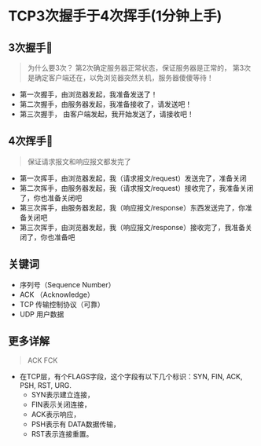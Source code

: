 # TCP3次握手于4次挥手(1分钟上手)

## 3次握手🤝
> 为什么要3次？ 第2次确定服务器正常状态，保证服务器是正常的，
> 第3次是确定客户端还在，以免浏览器突然关机，服务器傻傻等待！

- 第一次握手，由浏览器发起，我准备发送了！
- 第二次握手，由服务器发起，我准备接收了，请发送吧！
- 第三次握手， 由客户端发起，我开始发送了，请接收吧！


## 4次挥手👋
> 保证请求报文和响应报文都发完了

- 第一次挥手，由浏览器发起，我（请求报文/request）发送完了，准备关闭
- 第二次挥手，由服务器发起，我（请求报文/request）接收完了，我准备关闭了，你也准备关闭吧
- 第三次挥手，由服务器发起，我（响应报文/response）东西发送完了，你准备关闭吧
- 第三次挥手，由浏览器发起，我（响应报文/response）接收完了，我准备关闭了，你也准备吧

## 关键词
- 序列号（Sequence Number）
- ACK （Acknowledge）
- TCP 传输控制协议（可靠）
- UDP 用户数据

## 更多详解
> ACK  FCK

- 在TCP层，有个FLAGS字段，这个字段有以下几个标识：SYN, FIN, ACK, PSH, RST, URG.
	- SYN表示建立连接，
	- FIN表示关闭连接，
	- ACK表示响应，
	- PSH表示有 DATA数据传输，
	- RST表示连接重置。